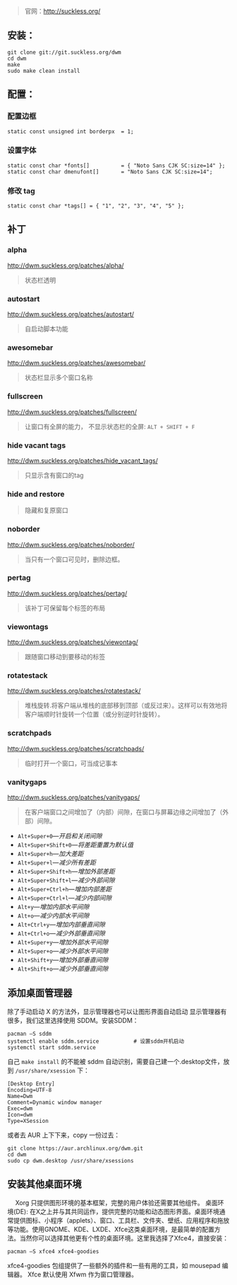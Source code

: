 > 官网：http://suckless.org/



## 安装：

```shell
git clone git://git.suckless.org/dwm
cd dwm
make
sudo make clean install
```



## 配置：

### 配置边框

```shell
static const unsigned int borderpx  = 1; 
```





### 设置字体

```shell
static const char *fonts[]          = { "Noto Sans CJK SC:size=14" };
static const char dmenufont[]       = "Noto Sans CJK SC:size=14";
```



### 修改 tag 

```shell
static const char *tags[] = { "1", "2", "3", "4", "5" };
```



## 补丁

### alpha

http://dwm.suckless.org/patches/alpha/

> 状态栏透明



### autostart

http://dwm.suckless.org/patches/autostart/

> 自启动脚本功能



### awesomebar

http://dwm.suckless.org/patches/awesomebar/

> 状态栏显示多个窗口名称



### fullscreen

http://dwm.suckless.org/patches/fullscreen/

> 让窗口有全屏的能力， 不显示状态栏的全屏: `ALT + SHIFT + F`



### hide vacant tags

http://dwm.suckless.org/patches/hide_vacant_tags/

> 只显示含有窗口的tag



### hide and restore

> 隐藏和复原窗口



### noborder

http://dwm.suckless.org/patches/noborder/

> 当只有一个窗口可见时，删除边框。



### pertag

http://dwm.suckless.org/patches/pertag/

> 该补丁可保留每个标签的布局



### viewontags

http://dwm.suckless.org/patches/viewontag/

> 跟随窗口移动到要移动的标签



### rotatestack

http://dwm.suckless.org/patches/rotatestack/

> 堆栈旋转.将客户端从堆栈的底部移到顶部（或反过来）。这样可以有效地将客户端顺时针旋转一个位置（或分别逆时针旋转）。



### scratchpads

http://dwm.suckless.org/patches/scratchpads/

> 临时打开一个窗口，可当成记事本



### vanitygaps

http://dwm.suckless.org/patches/vanitygaps/

> 在客户端窗口之间增加了（内部）间隙，在窗口与屏幕边缘之间增加了（外部）间隙。

- `Alt+Super+0`―*开启和关闭间隙*
- `Alt+Super+Shift+0`―*将差距重置为默认值*
- `Alt+Super+h`―*加大差距*
- `Alt+Super+l`―*减少所有差距*
- `Alt+Super+Shift+h`―*增加外部差距*
- `Alt+Super+Shift+l`―*减少外部间隙*
- `Alt+Super+Ctrl+h`―*增加内部差距*
- `Alt+Super+Ctrl+l`―*减少内部间隙*
- `Alt+y`―*增加内部水平间隙*
- `Alt+o`―*减少内部水平间隙*
- `Alt+Ctrl+y`―*增加内部垂直间隙*
- `Alt+Ctrl+o`―*减少外部垂直间隙*
- `Alt+Super+y`―*增加外部水平间隙*
- `Alt+Super+o`―*减少外部水平间隙*
- `Alt+Shift+y`―*增加外部垂直间隙*
- `Alt+Shift+o`―*减少外部垂直间隙*



## 添加桌面管理器

除了手动启动 X 的方法外，显示管理器也可以让图形界面自动启动 显示管理器有很多，我们这里选择使用 SDDM。安装SDDM：

```shell
pacman –S sddm
systemctl enable sddm.service 			# 设置sddm开机启动
systemctl start sddm.service
```

自己 `make install` 的不能被 sddm 自动识别，需要自己建一个.desktop文件，放到 `/usr/share/xsession` 下：

```shell
[Desktop Entry]
Encoding=UTF-8
Name=Dwm
Comment=Dynamic window manager
Exec=dwm
Icon=dwm
Type=XSession
```

或者去 AUR 上下下来，copy 一份过去：

```shell
git clone https://aur.archlinux.org/dwm.git
cd dwm
sudo cp dwm.desktop /usr/share/xsessions
```







## 安装其他桌面环境

&emsp; Xorg 只提供图形环境的基本框架，完整的用户体验还需要其他组件。 桌面环境(DE): 在X之上并与其共同运作，提供完整的功能和动态图形界面。桌面环境通常提供图标、小程序（applets）、窗口、工具栏、文件夹、壁纸、应用程序和拖放等功能。使用GNOME、KDE、LXDE、Xfce这类桌面环境，是最简单的配置方法。当然你可以选择其他更有个性的桌面环境。这里我选择了Xfce4，直接安装：

```shell
pacman –S xfce4 xfce4-goodies
```

xfce4-goodies 包组提供了一些额外的插件和一些有用的工具，如 mousepad 编辑器。 Xfce 默认使用 Xfwm 作为窗口管理器。